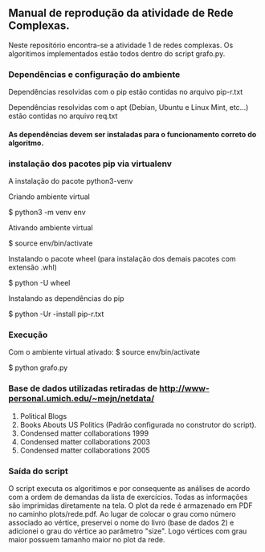 ## Manual de reprodução da atividade de Rede Complexas.

Neste repositório encontra-se a atividade 1 de redes complexas. Os algoritimos
implementados estão todos dentro do script grafo.py.

### Dependências e configuração do ambiente

Dependências resolvidas com o pip estão contidas no arquivo pip-r.txt

Dependências resolvidas com o apt (Debian, Ubuntu e Linux Mint, etc...) estão
contidas no arquivo req.txt

#### As dependências devem ser instaladas para o funcionamento correto do algoritmo.

### instalação dos pacotes pip via virtualenv

A instalação do pacote python3-venv

Criando ambiente virtual

$ python3 -m venv env

Ativando ambiente virtual

$ source env/bin/activate

Instalando o pacote wheel (para instalação dos demais pacotes com extensão .whl)

$ python -U wheel

Instalando as dependências do pip

$ python -Ur -install pip-r.txt

### Execução

Com o ambiente virtual ativado: $ source env/bin/activate

$ python grafo.py

### Base de dados utilizadas retiradas de http://www-personal.umich.edu/~mejn/netdata/

1. Political Blogs
2. Books Abouts US Politics (Padrão configurada no construtor do script).
3. Condensed matter collaborations 1999
4. Condensed matter collaborations 2003
5. Condensed matter collaborations 2005

### Saída do script

O script executa os algoritimos e por consequente as análises de acordo com a ordem de demandas
da lista de exercícios. Todas as informações são imprimidas diretamente na tela.
O plot da rede é armazenado em PDF no caminho plots/rede.pdf. Ao lugar de colocar o grau
como número associado ao vértice, preservei o nome do livro (base de dados 2) e adicionei
o grau do vértice ao parâmetro "size". Logo vértices com grau maior possuem tamanho maior
no plot da rede.
